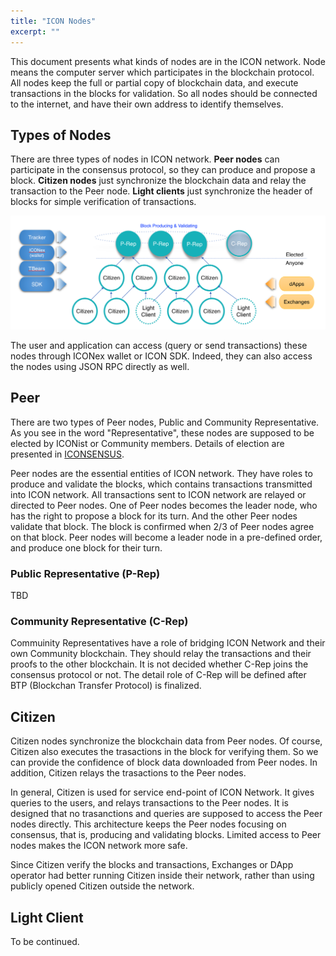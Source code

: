 ```yaml
---
title: "ICON Nodes"
excerpt: ""
---
```


This document presents what kinds of nodes are in the ICON network. 
Node means the computer server which participates in the blockchain protocol.
All nodes keep the full or partial copy of blockchain data, and execute transactions in the blocks for validation.
So all nodes should be connected to the internet, and have their own address to identify themselves.

## Types of Nodes

There are three types of nodes in ICON network.
**Peer nodes** can participate in the consensus protocol, so they can produce and propose a block.
**Citizen nodes** just synchronize the blockchain data and relay the transaction to the Peer node.
**Light clients** just synchronize the header of blocks for simple verification of transactions.

![types of nodes](types_of_nodes.png)

The user and application can access (query or send transactions) these nodes through ICONex wallet or ICON SDK. 
Indeed, they can also access the nodes using JSON RPC directly as well.

## Peer

There are two types of Peer nodes, Public and Community Representative. 
As you see in the word "Representative", these nodes are supposed to be elected by ICONist or Community members.
Details of election are presented in [ICONSENSUS](https://icon.community/iconsensus/).

Peer nodes are the essential entities of ICON network. 
They have roles to produce and validate the blocks, which contains transactions transmitted into ICON network.
All transactions sent to ICON network are relayed or directed to Peer nodes.
One of Peer nodes becomes the leader node, who has the right to propose a block for its turn. 
And the other Peer nodes validate that block. The block is confirmed when 2/3 of Peer nodes agree on that block.
Peer nodes will become a leader node in a pre-defined order, and produce one block for their turn.

### Public Representative (P-Rep)

TBD

### Community Representative (C-Rep)

Commuinity Representatives have a role of bridging ICON Network and their own Community blockchain.
They should relay the transactions and their proofs to the other blockchain.
It is not decided whether C-Rep joins the consensus protocol or not. 
The detail role of C-Rep will be defined after BTP (Blockchan Transfer Protocol) is finalized.

## Citizen

Citizen nodes synchronize the blockchain data from Peer nodes. 
Of course, Citizen also executes the trasactions in the block for verifying them.
So we can provide the confidence of block data downloaded from Peer nodes.
In addition, Citizen relays the trasactions to the Peer nodes.

In general, Citizen is used for service end-point of ICON Network. 
It gives queries to the users, and relays transactions to the Peer nodes.
It is designed that no trasanctions and queries are supposed to access the Peer nodes directly.
This architecture keeps the Peer nodes focusing on consensus, that is, producing and validating blocks. 
Limited access to Peer nodes makes the ICON network more safe.

Since Citizen verify the blocks and transactions, Exchanges or DApp operator had better running Citizen inside their network, rather than using publicly opened Citizen outside the network.

## Light Client

To be continued.

